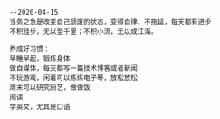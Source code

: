     --2020-04-15
    当务之急是改变自己颓废的状态，变得自律、不拖延，每天都有进步
    不积跬步，无以至千里；不积小流，无以成江海。

    养成好习惯：
    早睡早起，锻炼身体
    做自媒体，每天都写一篇技术博客或者新闻
    不玩游戏，闲着可以练练电子琴，放松放松
    周末可以研究厨艺，做做饭
    阅读
    学英文，尤其是口语
